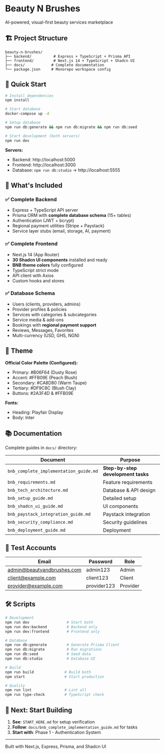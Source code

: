# Beauty N Brushes

AI-powered, visual-first beauty services marketplace

## 🏗️ Project Structure

```
beauty-n-brushes/
├── backend/          # Express + TypeScript + Prisma API
├── frontend/         # Next.js 14 + TypeScript + Shadcn UI
├── docs/            # Complete documentation
└── package.json     # Monorepo workspace config
```

## 🚀 Quick Start

```bash
# Install dependencies
npm install

# Start database
docker-compose up -d

# Setup database
npm run db:generate && npm run db:migrate && npm run db:seed

# Start development (both servers)
npm run dev
```

**Servers:**

- Backend: http://localhost:5000
- Frontend: http://localhost:3000
- Database: `npm run db:studio` → http://localhost:5555

## 🎯 What's Included

### ✅ Complete Backend

- Express + TypeScript API server
- Prisma ORM with **complete database schema** (15+ tables)
- Authentication (JWT + bcrypt)
- Regional payment utilities (Stripe + Paystack)
- Service layer stubs (email, storage, AI, payment)

### ✅ Complete Frontend

- Next.js 14 (App Router)
- **30 Shadcn UI components** installed and ready
- **BNB theme colors** fully configured
- TypeScript strict mode
- API client with Axios
- Custom hooks and stores

### ✅ Database Schema

- Users (clients, providers, admins)
- Provider profiles & policies
- Services with categories & subcategories
- Service media & add-ons
- Bookings with **regional payment support**
- Reviews, Messages, Favorites
- Multi-currency (USD, GHS, NGN)

## 🎨 Theme

**Official Color Palette (Configured):**

- Primary: #B06F64 (Dusty Rose)
- Accent: #FFB09E (Peach Blush)
- Secondary: #CA8D80 (Warm Taupe)
- Tertiary: #DF9C8C (Blush Clay)
- Buttons: #2A3F4D & #FFB09E

**Fonts:**

- Heading: Playfair Display
- Body: Inter

## 📚 Documentation

Complete guides in `docs/` directory:

| Document                               | Purpose                            |
| -------------------------------------- | ---------------------------------- |
| `bnb_complete_implementation_guide.md` | **Step-by-step development tasks** |
| `bnb_requirements.md`                  | Feature requirements               |
| `bnb_tech_architecture.md`             | Database & API design              |
| `bnb_setup_guide.md`                   | Detailed setup                     |
| `bnb_shadcn_ui_guide.md`               | UI components                      |
| `bnb_paystack_integration_guide.md`    | Paystack integration               |
| `bnb_security_compliance.md`           | Security guidelines                |
| `bnb_deployment_guide.md`              | Deployment                         |

## 🧪 Test Accounts

| Email                      | Password    | Role     |
| -------------------------- | ----------- | -------- |
| admin@beautyandbrushes.com | admin123    | Admin    |
| client@example.com         | client123   | Client   |
| provider@example.com       | provider123 | Provider |

## 🛠️ Scripts

```bash
# Development
npm run dev                 # Start both
npm run dev:backend         # Backend only
npm run dev:frontend        # Frontend only

# Database
npm run db:generate         # Generate Prisma Client
npm run db:migrate          # Run migrations
npm run db:seed             # Seed data
npm run db:studio           # Database UI

# Build
npm run build              # Build both
npm start                  # Start production

# Quality
npm run lint               # Lint all
npm run type-check         # TypeScript check
```

## 🎯 Next: Start Building

1. **See**: `START_HERE.md` for setup verification
2. **Follow**: `docs/bnb_complete_implementation_guide.md` for tasks
3. **Start with**: Phase 1 - Authentication System

---

Built with Next.js, Express, Prisma, and Shadcn UI
